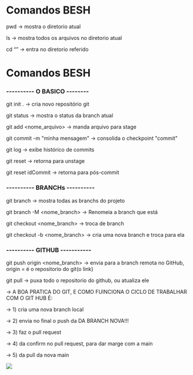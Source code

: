 # Comandos BESH

pwd    	    -> mostra o diretorio atual

ls          -> mostra todos os arquivos no diretorio atual

cd “”       -> entra no diretorio referido

# Comandos BESH

### ---------- O BASICO --------

git init .						    -> cria novo repositório git

git status                     		-> mostra o status da branch atual

git add <nome_arquivo>            	-> manda arquivo para stage

git commit -m "minha mensagem"     	-> consolida o checkpoint "commit"

git log                           	-> exibe histórico de commits

git reset                        	-> retorna para unstage

git reset idCommit             		-> retorna para pós-commit


### ---------- BRANCHs ----------

git branch 					-> mostra todas as branchs do projeto

git branch -M <nome_branch>		-> Renomeia a branch que está

git checkout <nome_branch>			-> troca de branch

git checkout -b <nome_branch>		-> cria uma nova branch e troca para ela


### ---------- GITHUB -----------

git push origin <nome_branch> 		-> envia para a branch remota no GitHub, origin = é o repositorio do git(o link)

git pull                            -> puxa todo o repositorio do github, ou atualiza ele
  
   

-> A BOA PRATICA DO GIT, E COMO FUINCIONA O CICLO DE TRABALHAR COM O GIT HUB É:

-> 1) cria uma nova branch local

-> 2) envia no final o push da DA BRANCH NOVA!!!

-> 3) faz o pull request 

-> 4) da confirm no pull request, para dar marge com a main

-> 5) da pull da nova main

![](https://i.imgur.com/hDmJgsC.png)